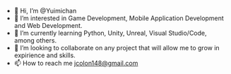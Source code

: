 - 👋 Hi, I’m @Yuimichan
- 👀 I’m interested in Game Development, Mobile Application Development and Web Development.
- 🌱 I’m currently learning Python, Unity, Unreal, Visual Studio/Code, among others.
- 💞️ I’m looking to collaborate on any project that will allow me to grow in expirience and skills.
- 📫 How to reach me jcolon148@gmail.com

<!---
Yuimichan/Yuimichan is a ✨ special ✨ repository because its `README.md` (this file) appears on your GitHub profile.
You can click the Preview link to take a look at your changes.
--->
